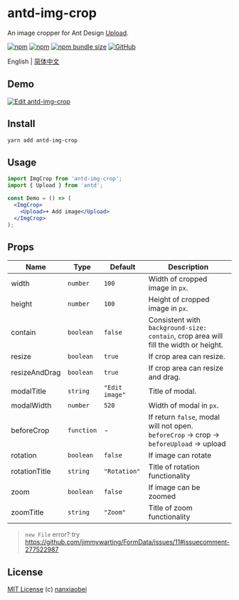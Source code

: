 # antd-img-crop

An image cropper for Ant Design [Upload](https://ant.design/components/upload/).

[![npm](https://img.shields.io/npm/v/antd-img-crop.svg?style=flat-square)](https://www.npmjs.com/package/antd-img-crop)
[![npm](https://img.shields.io/npm/dt/antd-img-crop?style=flat-square)](https://www.npmtrends.com/antd-img-crop)
[![npm bundle size](https://img.shields.io/bundlephobia/minzip/antd-img-crop?style=flat-square)](https://bundlephobia.com/result?p=antd-img-crop)
[![GitHub](https://img.shields.io/github/license/nanxiaobei/antd-img-crop?style=flat-square)](https://github.com/nanxiaobei/antd-img-crop/blob/master/LICENSE)

English | [简体中文](./README.zh-CN.md)

## Demo

[![Edit antd-img-crop](https://codesandbox.io/static/img/play-codesandbox.svg)](https://codesandbox.io/s/antd-img-crop-4qoom5p9x4?fontsize=14)

## Install

```sh
yarn add antd-img-crop
```

## Usage

```jsx harmony
import ImgCrop from 'antd-img-crop';
import { Upload } from 'antd';

const Demo = () => (
  <ImgCrop>
    <Upload>+ Add image</Upload>
  </ImgCrop>
);
```

## Props

| Name          | Type       | Default        | Description                                                                             |
| ------------- | ---------- | -------------- | --------------------------------------------------------------------------------------- |
| width         | `number`   | `100`          | Width of cropped image in `px`.                                                         |
| height        | `number`   | `100`          | Height of cropped image in `px`.                                                        |
| contain       | `boolean`  | `false`        | Consistent with `background-size: contain`, crop area will fill the width or height.    |
| resize        | `boolean`  | `true`         | If crop area can resize.                                                                |
| resizeAndDrag | `boolean`  | `true`         | If crop area can resize and drag.                                                       |
| modalTitle    | `string`   | `"Edit image"` | Title of modal.                                                                         |
| modalWidth    | `number`   | `520`          | Width of modal in `px`.                                                                 |
| beforeCrop    | `function` | -              | If return `false`, modal will not open. `beforeCrop` → crop -> `beforeUpload` -> upload |
| rotation      | `boolean`  | `false`        | If image can rotate                                                                     |
| rotationTitle | `string`   | `"Rotation"`   | Title of rotation functionality                                                         |
| zoom          | `boolean`  | `false`        | If image can be zoomed                                                                  |
| zoomTitle     | `string`   | `"Zoom"`       | Title of zoom functionality                                                             |

> `new File` error? try https://github.com/jimmywarting/FormData/issues/11#issuecomment-277522987

## License

[MIT License](https://github.com/nanxiaobei/antd-img-crop/blob/master/LICENSE) (c) [nanxiaobei](https://mrlee.me/)
